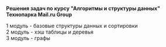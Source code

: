 <b>Решения задач по курсу "Алгоритмы и структуры данных" Технопарка Mail.ru Group</b>
<div>1 модуль - базовые структуры данных и сортировки</div>
<div>2 модуль - хэш таблицы и деревья</div>
<div>3 модуль - графы</div>